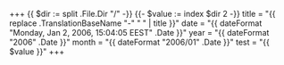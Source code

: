 +++
{{ $dir := split .File.Dir "/" -}}
{{- $value :=  index $dir 2 -}}
title = "{{ replace .TranslationBaseName "-" " " | title }}"
date = "{{ dateFormat "Monday, Jan 2, 2006, 15:04:05 EEST" .Date }}"
year = "{{ dateFormat "2006" .Date }}"
month = "{{ dateFormat "2006/01" .Date }}"
test = "{{ $value }}"
+++